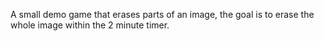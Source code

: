 A small demo game that erases parts of an image, the goal is to erase the whole image within the 2 minute timer.